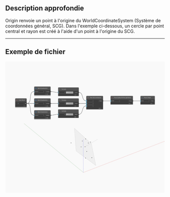 ## Description approfondie
Origin renvoie un point à l'origine du WorldCoordinateSystem (Système de coordonnées général, SCG). Dans l'exemple ci-dessous, un cercle par point central et rayon est créé à l'aide d'un point à l'origine du SCG.
___
## Exemple de fichier

![Origin](./Autodesk.DesignScript.Geometry.Plane.Origin_img.jpg)


